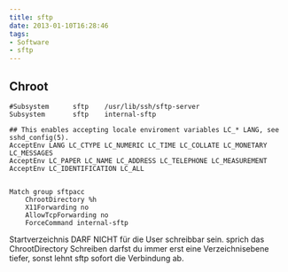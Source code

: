 ```yaml
---
title: sftp
date: 2013-01-10T16:28:46
tags:
- Software
- sftp
---
```


## Chroot

~~~
#Subsystem      sftp    /usr/lib/ssh/sftp-server
Subsystem       sftp    internal-sftp

## This enables accepting locale enviroment variables LC_* LANG, see sshd_config(5).
AcceptEnv LANG LC_CTYPE LC_NUMERIC LC_TIME LC_COLLATE LC_MONETARY LC_MESSAGES
AcceptEnv LC_PAPER LC_NAME LC_ADDRESS LC_TELEPHONE LC_MEASUREMENT
AcceptEnv LC_IDENTIFICATION LC_ALL


Match group sftpacc
    ChrootDirectory %h
    X11Forwarding no
    AllowTcpForwarding no
    ForceCommand internal-sftp
~~~

Startverzeichnis DARF NICHT für die User schreibbar sein. sprich das
ChrootDirectory Schreiben darfst du immer erst eine Verzeichnisebene
tiefer, sonst lehnt sftp sofort die Verbindung ab.
